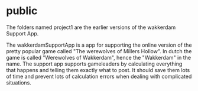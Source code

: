 # public

The folders named project1 are the earlier versions of the wakkerdam Support App.

The wakkerdamSupportApp is a app for supporting the online version of the pretty popular game called "The werewolves of Millers Hollow".
In dutch the game is called "Werewolves of Wakkerdam", hence the "Wakkerdam" in the name.
The support app supports gameleaders by calculating everything that happens and telling them exactly what to post.
It should save them lots of time and prevent lots of calculation errors when dealing with complicated situations.
